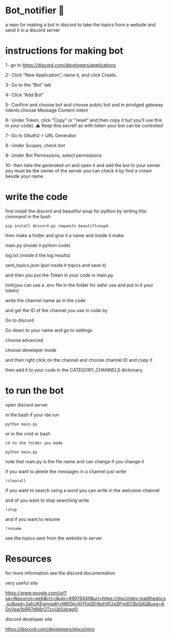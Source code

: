 # Bot_notifier 📢
a repo for making a bot in discord to take the topics from a website and send it in a discord server 
# instructions for making bot
1- go to https://discord.com/developers/applications

2- Click “New Application”, name it, and click Create.

3- Go to the “Bot” tab

4- Click “Add Bot” 

5- Confirm and choose bot and choose public bot and in privilged gateway intents choose Message Content intent

6- Under Token, click “Copy” or "reset" and then copy it but you’ll use this in your code). ⚠️ Keep this secret! as with token your bot can be controlled 

7- Go to OAuth2 > URL Generator

8- Under Scopes, check bot

9- Under Bot Permissions, select permissions

10- then take the generated url and open it and add the bot to your server you must be the owner of the server you can check it by find a crown beside your name.

# write the code 
first install the discord and beautiful soup for python 
by writing this command in the bash

`pip install discord.py requests beautiflsoup4`

then make a folder and give it a name 
and inside it make 

main.py (inside it pyhton code)

log.txt (inside it the log results)

sent_topics.json (put inside it topics and save it)

and then you put the Token in your code in main.py 

hint(you can use a .env file in the folder for safer use and put in it your token)

write the channel name as in the code 

and get the ID of the channel you use in code by

Go to discord 

Go down to your name and go to settings

choose advanced 

choose developer mode 

and then right click on the channel and choose channel ID and copy it 

then add it to your code in the CATEGORY_CHANNELS dictionary.


# to run the bot 
open discord server

in the bash if your ide run 

`python main.py`

or in the cmd or bash 

`cd to the folder you made`

`python main.py`

note that main.py is the file name and can change if you change it 

if you want to delete the messages in a channel just write 

`!clearall`

if you want to search using a word you can write in the welcome-channel 

and of you want to stop searching write

`!stop`

and if you want to resume 

`!resume`

 see the topics sent from the website to server 

# Resources 
for more information see the discord documentation 

very useful site 

https://www.google.com/url?sa=t&source=web&rct=j&opi=89978449&url=https://discordpy.readthedocs.io/&ved=2ahUKEwivgsKryM6OAxXHTqQEHbdVKUsQFnoECBsQAQ&usg=AOvVaw1bRR7dN8rOTzvUb5xbggI0

discord developer site

https://discord.com/developers/docs/intro








